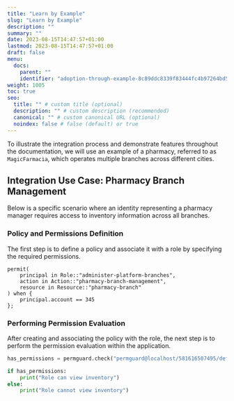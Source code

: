 ```yaml
---
title: "Learn by Example"
slug: "Learn by Example"
description: ""
summary: ""
date: 2023-08-15T14:47:57+01:00
lastmod: 2023-08-15T14:47:57+01:00
draft: false
menu:
  docs:
    parent: ""
    identifier: "adoption-through-example-8c89ddc8339f83444fc4b97264bd5c45"
weight: 1005
toc: true
seo:
  title: "" # custom title (optional)
  description: "" # custom description (recommended)
  canonical: "" # custom canonical URL (optional)
  noindex: false # false (default) or true
---
```

To illustrate the integration process and demonstrate features throughout the documentation, we will use an example of a pharmacy, referred to as `MagicFarmacia`, which operates multiple branches across different cities.

## Integration Use Case: Pharmacy Branch Management

Below is a specific scenario where an identity representing a pharmacy manager requires access to inventory information across all branches.

### Policy and Permissions Definition

The first step is to define a policy and associate it with a role by specifying the required permissions.

```cedar  {title="magicfarmacia.cedar"}
permit(
    principal in Role::"administer-platform-branches",
    action in Action::"pharmacy-branch-management",
    resource in Resource::"pharmacy-branch"
) when {
    principal.account == 345
};
```

### Performing Permission Evaluation

After creating and associating the policy with the role, the next step is to perform the permission evaluation within the application.

```python  {title="app.py"}
has_permissions = permguard.check("permguard@localhost/581616507495/default/authn/identity/role/pharmacist", "magicfarmacia", "inventory", "view")

if has_permissions:
    print("Role can view inventory")
else:
    print("Role cannot view inventory")
```

